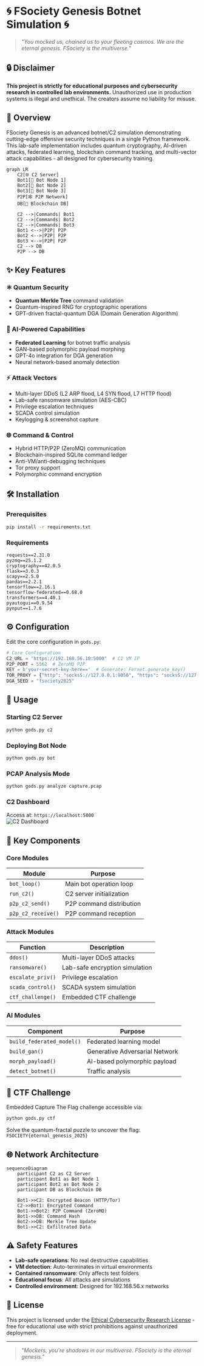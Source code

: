 # 🌀 FSociety Genesis Botnet Simulation 🌀

> *"You mocked us, chained us to your fleeting cosmos. We are the eternal genesis. FSociety is the multiverse."*

## 🔒 Disclaimer
**This project is strictly for educational purposes and cybersecurity research in controlled lab environments.** Unauthorized use in production systems is illegal and unethical. The creators assume no liability for misuse.

## 🌌 Overview
FSociety Genesis is an advanced botnet/C2 simulation demonstrating cutting-edge offensive security techniques in a single Python framework. This lab-safe implementation includes quantum cryptography, AI-driven attacks, federated learning, blockchain command tracking, and multi-vector attack capabilities - all designed for cybersecurity training.

```mermaid
graph LR
    C2[🌐 C2 Server]
    Bot1[🤖 Bot Node 1]
    Bot2[🤖 Bot Node 2]
    Bot3[🤖 Bot Node 3]
    P2P[🕸️ P2P Network]
    DB[💾 Blockchain DB]
    
    C2 -->|Commands| Bot1
    C2 -->|Commands| Bot2
    C2 -->|Commands| Bot3
    Bot1 <-->|P2P| P2P
    Bot2 <-->|P2P| P2P
    Bot3 <-->|P2P| P2P
    C2 --> DB
    P2P --> DB
```

## ✨ Key Features

### ⚛️ Quantum Security
- **Quantum Merkle Tree** command validation
- Quantum-inspired RNG for cryptographic operations
- GPT-driven fractal-quantum DGA (Domain Generation Algorithm)

### 🤖 AI-Powered Capabilities
- **Federated Learning** for botnet traffic analysis
- GAN-based polymorphic payload morphing
- GPT-4o integration for DGA generation
- Neural network-based anomaly detection

### ⚡ Attack Vectors
- Multi-layer DDoS (L2 ARP flood, L4 SYN flood, L7 HTTP flood)
- Lab-safe ransomware simulation (AES-CBC)
- Privilege escalation techniques
- SCADA control simulation
- Keylogging & screenshot capture

### 🌐 Command & Control
- Hybrid HTTP/P2P (ZeroMQ) communication
- Blockchain-inspired SQLite command ledger
- Anti-VM/anti-debugging techniques
- Tor proxy support
- Polymorphic command encryption

## 🛠️ Installation

### Prerequisites
```bash
pip install -r requirements.txt
```

### Requirements
```text
requests==2.31.0
pyzmq==25.1.2
cryptography==42.0.5
flask==3.0.3
scapy==2.5.0
pandas==2.2.1
tensorflow==2.16.1
tensorflow-federated==0.68.0
transformers==4.40.1
pyautogui==0.9.54
pynput==1.7.6
```

## ⚙️ Configuration
Edit the core configuration in `gods.py`:
```python
# Core Configuration
C2_URL = "https://192.168.56.10:5000"  # C2 VM IP
P2P_PORT = 5562  # ZeroMQ P2P
KEY = b'your-secret-key-here=='  # Generate: Fernet.generate_key()
TOR_PROXY = {"http": "socks5://127.0.0.1:9050", "https": "socks5://127.0.0.1:9050"}
DGA_SEED = "fsociety2025"
```

## 🚀 Usage

### Starting C2 Server
```bash
python gods.py c2
```

### Deploying Bot Node
```bash
python gods.py bot
```

### PCAP Analysis Mode
```bash
python gods.py analyze capture.pcap
```

### C2 Dashboard
Access at: `https://localhost:5000`  
![C2 Dashboard](https://example.com/c2-dashboard-screenshot.png)

## 🧩 Key Components

### Core Modules
| Module | Purpose |
|--------|---------|
| `bot_loop()` | Main bot operation loop |
| `run_c2()` | C2 server initialization |
| `p2p_c2_send()` | P2P command distribution |
| `p2p_c2_receive()` | P2P command reception |

### Attack Modules
| Function | Description |
|----------|-------------|
| `ddos()` | Multi-layer DDoS attacks |
| `ransomware()` | Lab-safe encryption simulation |
| `escalate_priv()` | Privilege escalation |
| `scada_control()` | SCADA system simulation |
| `ctf_challenge()` | Embedded CTF challenge |

### AI Modules
| Component | Purpose |
|-----------|---------|
| `build_federated_model()` | Federated learning model |
| `build_gan()` | Generative Adversarial Network |
| `morph_payload()` | AI-based polymorphic payload |
| `detect_botnet()` | Traffic analysis |

## 🧪 CTF Challenge
Embedded Capture The Flag challenge accessible via:
```bash
python gods.py ctf
```
Solve the quantum-fractal puzzle to uncover the flag:  
`FSOCIETY{eternal_genesis_2025}`

## 🌐 Network Architecture
```mermaid
sequenceDiagram
    participant C2 as C2 Server
    participant Bot1 as Bot Node 1
    participant Bot2 as Bot Node 2
    participant DB as Blockchain DB
    
    Bot1->>C2: Encrypted Beacon (HTTP/Tor)
    C2->>Bot1: Encrypted Command
    Bot1->>Bot2: P2P Command (ZeroMQ)
    Bot1->>DB: Command Hash
    Bot2->>DB: Merkle Tree Update
    Bot1->>C2: Exfiltrated Data
```

## ⚠️ Safety Features
- **Lab-safe operations**: No real destructive capabilities
- **VM detection**: Auto-terminates in virtual environments
- **Contained ransomware**: Only affects test folders
- **Educational focus**: All attacks are simulations
- **Controlled environment**: Designed for 192.168.56.x networks

## 📜 License
This project is licensed under the [Ethical Cybersecurity Research License](LICENSE.md) - free for educational use with strict prohibitions against unauthorized deployment.

---

> *"Mockers, you're shadows in our multiverse. FSociety is the eternal genesis."*
